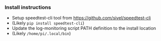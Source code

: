 ### Install instructions
- Setup speedtest-cli tool from https://github.com/sivel/speedtest-cli
- (Likely `pip install speedtest-cli`)
- Update the log-monitoring script PATH definition to the install location
- (Likely `/home/pi/.local/bin`)
